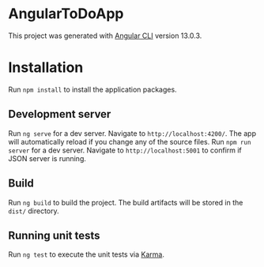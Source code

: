 # AngularToDoApp

This project was generated with [Angular CLI](https://github.com/angular/angular-cli) version 13.0.3.

# Installation
Run `npm install` to install the application packages.

## Development server

Run `ng serve` for a dev server. Navigate to `http://localhost:4200/`. The app will automatically reload if you change any of the source files.
Run `npm run server` for a dev server. Navigate to `http://localhost:5001` to confirm if JSON server is running. 

## Build

Run `ng build` to build the project. The build artifacts will be stored in the `dist/` directory.

## Running unit tests

Run `ng test` to execute the unit tests via [Karma](https://karma-runner.github.io).

